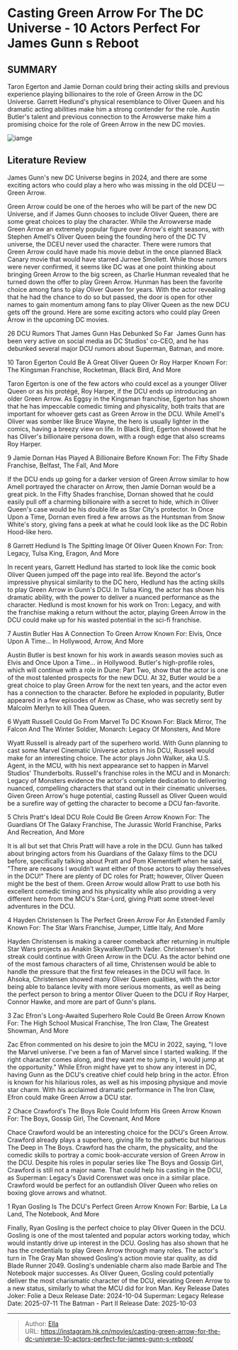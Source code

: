 # Casting Green Arrow For The DC Universe - 10 Actors Perfect For James Gunn s Reboot


## SUMMARY 


 Taron Egerton and Jamie Dornan could bring their acting skills and previous experience playing billionaires to the role of Green Arrow in the DC Universe. 
 Garrett Hedlund&#39;s physical resemblance to Oliver Queen and his dramatic acting abilities make him a strong contender for the role. 
 Austin Butler&#39;s talent and previous connection to the Arrowverse make him a promising choice for the role of Green Arrow in the new DC movies. 

![iamge](https://static1.srcdn.com/wordpress/wp-content/uploads/wm/2024/01/custom-image-of-ryan-gosling-in-the-gray-man-zac-efron-in-a-promo-video-for-the-greatest-beer-run-ever-and-chace-crawford-in-the-boys.jpg)

## Literature Review

James Gunn&#39;s new DC Universe begins in 2024, and there are some exciting actors who could play a hero who was missing in the old DCEU — Green Arrow.




Green Arrow could be one of the heroes who will be part of the new DC Universe, and if James Gunn chooses to include Oliver Queen, there are some great choices to play the character. While the Arrowverse made Green Arrow an extremely popular figure over Arrow&#39;s eight seasons, with Stephen Amell&#39;s Oliver Queen being the founding hero of the DC TV universe, the DCEU never used the character. There were rumors that Green Arrow could have made his movie debut in the once planned Black Canary movie that would have starred Jurnee Smollett.
While those rumors were never confirmed, it seems like DC was at one point thinking about bringing Green Arrow to the big screen, as Charlie Hunman revealed that he turned down the offer to play Green Arrow. Hunman has been the favorite choice among fans to play Oliver Queen for years. With the actor revealing that he had the chance to do so but passed, the door is open for other names to gain momentum among fans to play Oliver Queen as the new DCU gets off the ground. Here are some exciting actors who could play Green Arrow in the upcoming DC movies.
            
 
 26 DCU Rumors That James Gunn Has Debunked So Far  
James Gunn has been very active on social media as DC Studios&#39; co-CEO, and he has debunked several major DCU rumors about Superman, Batman, and more.












 








 10  Taron Egerton Could Be A Great Oliver Queen Or Roy Harper 
Known For: The Kingsman Franchise, Rocketman, Black Bird, And More


 







Taron Egerton is one of the few actors who could excel as a younger Oliver Queen or as his protégé, Roy Harper, if the DCU ends up introducing an older Green Arrow. As Eggsy in the Kingsman franchise, Egerton has shown that he has impeccable comedic timing and physicality, both traits that are important for whoever gets cast as Green Arrow in the DCU. While Amell&#39;s Oliver was somber like Bruce Wayne, the hero is usually lighter in the comics, having a breezy view on life. In Black Bird, Egerton showed that he has Oliver&#39;s billionaire persona down, with a rough edge that also screams Roy Harper.





 9  Jamie Dornan Has Played A Billionaire Before 
Known For: The Fifty Shade Franchise, Belfast, The Fall, And More


 







If the DCU ends up going for a darker version of Green Arrow similar to how Amell portrayed the character on Arrow, then Jamie Dornan would be a great pick. In the Fifty Shades franchise, Dornan showed that he could easily pull off a charming billionaire with a secret to hide, which in Oliver Queen&#39;s case would be his double life as Star City&#39;s protector. In Once Upon a Time, Dornan even fired a few arrows as the Huntsman from Snow White&#39;s story, giving fans a peek at what he could look like as the DC Robin Hood-like hero.





 8  Garrett Hedlund Is The Spitting Image Of Oliver Queen 
Known For: Tron: Legacy, Tulsa King, Eragon, And More


 







In recent years, Garrett Hedlund has started to look like the comic book Oliver Queen jumped off the page into real life. Beyond the actor&#39;s impressive physical similarity to the DC hero, Hedlund has the acting skills to play Green Arrow in Gunn&#39;s DCU. In Tulsa King, the actor has shown his dramatic ability, with the power to deliver a nuanced performance as the character. Hedlund is most known for his work on Tron: Legacy, and with the franchise making a return without the actor, playing Green Arrow in the DCU could make up for his wasted potential in the sci-fi franchise.





 7  Austin Butler Has A Connection To Green Arrow 
Known For: Elvis, Once Upon A Time... In Hollywood, Arrow, And More


 







Austin Butler is best known for his work in awards season movies such as Elvis and Once Upon a Time... in Hollywood. Butler&#39;s high-profile roles, which will continue with a role in Dune: Part Two, show that the actor is one of the most talented prospects for the new DCU. At 32, Butler would be a great choice to play Green Arrow for the next ten years, and the actor even has a connection to the character. Before he exploded in popularity, Butler appeared in a few episodes of Arrow as Chase, who was secretly sent by Malcolm Merlyn to kill Thea Queen.





 6  Wyatt Russell Could Go From Marvel To DC 
Known For: Black Mirror, The Falcon And The Winter Soldier, Monarch: Legacy Of Monsters, And More


 







Wyatt Russell is already part of the superhero world. With Gunn planning to cast some Marvel Cinematic Universe actors in his DCU, Russell would make for an interesting choice. The actor plays John Walker, aka U.S. Agent, in the MCU, with his next appearance set to happen in Marvel Studios&#39; Thunderbolts. Russell&#39;s franchise roles in the MCU and in Monarch: Legacy of Monsters evidence the actor&#39;s complete dedication to delivering nuanced, compelling characters that stand out in their cinematic universes. Given Green Arrow&#39;s huge potential, casting Russell as Oliver Queen would be a surefire way of getting the character to become a DCU fan-favorite.





 5  Chris Pratt&#39;s Ideal DCU Role Could Be Green Arrow 
Known For: The Guardians Of The Galaxy Franchise, The Jurassic World Franchise, Parks And Recreation, And More


 







It is all but set that Chris Pratt will have a role in the DCU. Gunn has talked about bringing actors from his Guardians of the Galaxy films to the DCU before, specifically talking about Pratt and Pom Klementieff when he said, &#34;There are reasons I wouldn’t want either of those actors to play themselves in the DCU!&#34; There are plenty of DC roles for Pratt; however, Oliver Queen might be the best of them. Green Arrow would allow Pratt to use both his excellent comedic timing and his physicality while also providing a very different hero from the MCU&#39;s Star-Lord, giving Pratt some street-level adventures in the DCU.





 4  Hayden Christensen Is The Perfect Green Arrow For An Extended Family 
Known For: The Star Wars Franchise, Jumper, Little Italy, And More


 







Hayden Christensen is making a career comeback after returning in multiple Star Wars projects as Anakin Skywalker/Darth Vader. Christensen&#39;s hot streak could continue with Green Arrow in the DCU. As the actor behind one of the most famous characters of all time, Christensen would be able to handle the pressure that the first few releases in the DCU will face. In Ahsoka, Christensen showed many Oliver Queen qualities, with the actor being able to balance levity with more serious moments, as well as being the perfect person to bring a mentor Oliver Queen to the DCU if Roy Harper, Connor Hawke, and more are part of Gunn&#39;s plans.





 3  Zac Efron&#39;s Long-Awaited Superhero Role Could Be Green Arrow 
Known For: The High School Musical Franchise, The Iron Claw, The Greatest Showman, And More


 







Zac Efron commented on his desire to join the MCU in 2022, saying, &#34;I love the Marvel universe. I&#39;ve been a fan of Marvel since I started walking. If the right character comes along, and they want me to jump in, I would jump at the opportunity.&#34; While Efron might have yet to show any interest in DC, having Gunn as the DCU&#39;s creative chief could help bring in the actor. Efron is known for his hilarious roles, as well as his imposing physique and movie star charm. With his acclaimed dramatic performance in The Iron Claw, Efron could make Green Arrow a DCU star.





 2  Chace Crawford&#39;s The Boys Role Could Inform His Green Arrow 
Known For: The Boys, Gossip Girl, The Covenant, And More


 







Chace Crawford would be an interesting choice for the DCU&#39;s Green Arrow. Crawford already plays a superhero, giving life to the pathetic but hilarious The Deep in The Boys. Crawford has the charm, the physicality, and the comedic skills to portray a comic book-accurate version of Green Arrow in the DCU. Despite his roles in popular series like The Boys and Gossip Girl, Crawford is still not a major name. That could help his casting in the DCU, as Superman: Legacy&#39;s David Corenswet was once in a similar place. Crawford would be perfect for an outlandish Oliver Queen who relies on boxing glove arrows and whatnot.





 1  Ryan Gosling Is The DCU&#39;s Perfect Green Arrow 
Known For: Barbie, La La Land, The Notebook, And More


 







Finally, Ryan Gosling is the perfect choice to play Oliver Queen in the DCU. Gosling is one of the most talented and popular actors working today, which would instantly drive up interest in the DCU. Gosling has also shown that he has the credentials to play Green Arrow through many roles. The actor&#39;s turn in The Gray Man showed Gosling&#39;s action movie star quality, as did Blade Runner 2049. Gosling&#39;s undeniable charm also made Barbie and The Notebook major successes. As Oliver Queen, Gosling could potentially deliver the most charismatic character of the DCU, elevating Green Arrow to a new status, similarly to what the MCU did for Iron Man.
   Key Release Dates             Joker: Folie a Deux Release Date: 2024-10-04                  Superman: Legacy Release Date: 2025-07-11                  The Batman - Part II Release Date: 2025-10-03      

---

> Author: [Ella](https://instagram.hk.cn/)  
> URL: https://instagram.hk.cn/movies/casting-green-arrow-for-the-dc-universe-10-actors-perfect-for-james-gunn-s-reboot/  

